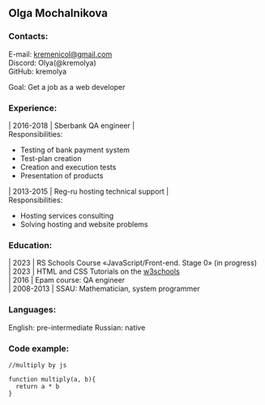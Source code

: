 ## Olga Mochalnikova  
 
 
### Contacts:
E-mail: kremenicol@gmail.com<br>
Discord: Olya(@kremolya)<br>
GitHub: kremolya<br>

Goal: Get a job as a web developer  

### Experience:
| 2016-2018 | Sberbank QA engineer |<br>
Responsibilities:
* Testing of bank payment system
* Test-plan creation
* Сreation and execution tests
* Presentation of products

| 2013-2015 | Reg-ru hosting technical support |<br>
Responsibilities:
* Hosting services consulting
* Solving hosting and website problems



### Education:<br>
| 2023 | RS Schools Course «JavaScript/Front-end. Stage 0» (in progress)<br>
| 2023 | HTML and CSS Tutorials on the [w3schools](https://www.w3schools.com)<br>
| 2016 | Epam course: QA engineer<br>
| 2008-2013 | SSAU: Mathematician, system programmer

### Languages:<br>
English: pre-intermediate
Russian: native

### Code example:<br>
```
//multiply by js

function multiply(a, b){
  return a * b
}
```
